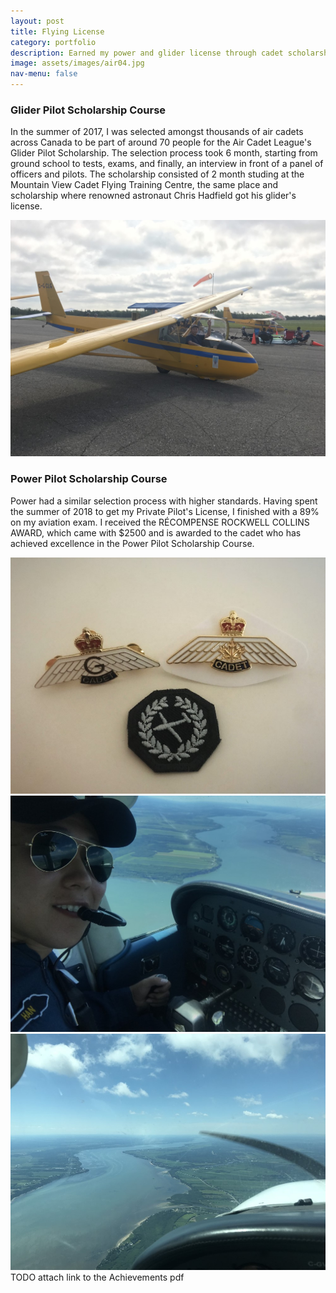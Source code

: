 ```yaml
---
layout: post
title: Flying License
category: portfolio
description: Earned my power and glider license through cadet scholarships
image: assets/images/air04.jpg
nav-menu: false
---
```


<h3>Glider Pilot Scholarship Course</h3>
<p>In the summer of 2017, I was selected amongst thousands of air cadets across Canada to be part of around 70 people 
for the Air Cadet League's Glider Pilot Scholarship. The selection process took 6 month, starting from ground school to tests, exams,
 and finally, an interview in front of a panel of officers and pilots. The scholarship consisted of 2 month studing at 
 the Mountain View Cadet Flying Training Centre, the same place and scholarship where renowned astronaut Chris Hadfield got his glider's license.<p>

<span class="image fit"><img src="../assets/images/Glider.jpg" alt="" /></span>


<h3>Power Pilot Scholarship Course</h3>
<p>Power had a similar selection process with higher standards. Having spent the summer of 2018 to get my Private Pilot's License,
I finished with a 89% on my aviation exam. I received the RÉCOMPENSE ROCKWELL COLLINS AWARD, which came with $2500 and is awarded to 
the cadet who has achieved excellence in the Power Pilot Scholarship Course.<p>

<div class="box alt">
	<div class="row 50% uniform">
		<div class="4u"><span class="image fit"><img src="../assets/images/cadet_wings.jpg" alt="" /></span></div>
		<div class="4u"><span class="image fit"><img src="../assets/images/air01.jpg" alt="" /></span></div>
		<div class="4u$"><span class="image fit"><img src="../assets/images/air02.jpg" alt="" /></span></div>
	</div>
</div>
TODO attach link to the Achievements pdf 